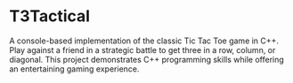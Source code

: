 # T3Tactical
A console-based implementation of the classic Tic Tac Toe game in C++. Play against a friend in a strategic battle to get three in a row, column, or diagonal. This project demonstrates C++ programming skills while offering an entertaining gaming experience.
